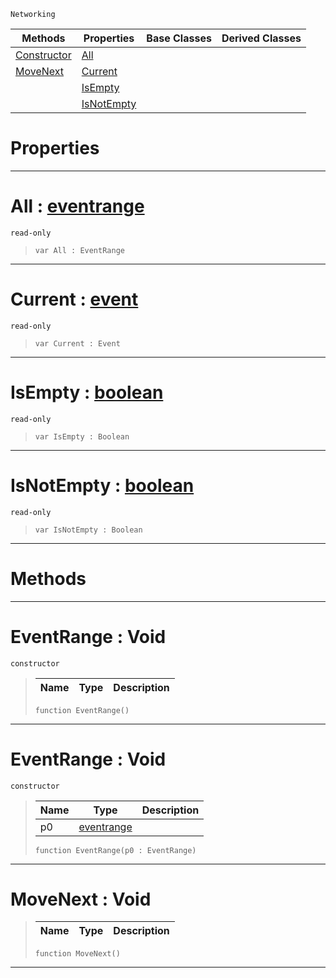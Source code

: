  `Networking`

|Methods|Properties|Base Classes|Derived Classes|
|---|---|---|---|
|[ Constructor](https://github.com/PlasmaEngine/PlasmaDocs/blob/master/code_reference/class_reference/eventrange.markdown#eventrange-void)|[ All](https://github.com/PlasmaEngine/PlasmaDocs/blob/master/code_reference/class_reference/eventrange.markdown#all-plasma-engine-document)| | |
|[ MoveNext](https://github.com/PlasmaEngine/PlasmaDocs/blob/master/code_reference/class_reference/eventrange.markdown#movenext-void)|[ Current](https://github.com/PlasmaEngine/PlasmaDocs/blob/master/code_reference/class_reference/eventrange.markdown#current-plasma-engine-docu)| | |
| |[ IsEmpty](https://github.com/PlasmaEngine/PlasmaDocs/blob/master/code_reference/class_reference/eventrange.markdown#isempty-plasma-engine-docu)| | |
| |[ IsNotEmpty](https://github.com/PlasmaEngine/PlasmaDocs/blob/master/code_reference/class_reference/eventrange.markdown#isnotempty-plasma-engine-d)| | |


 #  Properties


---  
 #  All : [eventrange](https://github.com/PlasmaEngine/PlasmaDocs/blob/master/code_reference/class_reference/eventrange.markdown)

 `read-only`

> 
> ``` lang=cpp, name=Lightning
> var All : EventRange


---  
 #  Current : [event](https://github.com/PlasmaEngine/PlasmaDocs/blob/master/code_reference/class_reference/event.markdown)

 `read-only`

> 
> ``` lang=cpp, name=Lightning
> var Current : Event


---  
 #  IsEmpty : [boolean](https://github.com/PlasmaEngine/PlasmaDocs/blob/master/code_reference/lightning_base_types/boolean.markdown)

 `read-only`

> 
> ``` lang=cpp, name=Lightning
> var IsEmpty : Boolean


---  
 #  IsNotEmpty : [boolean](https://github.com/PlasmaEngine/PlasmaDocs/blob/master/code_reference/lightning_base_types/boolean.markdown)

 `read-only`

> 
> ``` lang=cpp, name=Lightning
> var IsNotEmpty : Boolean


---  
 #  Methods


---  
 #  EventRange : Void

 `constructor`

> 
> |Name|Type|Description|
> |---|---|---|
> ``` lang=cpp, name=Lightning
> function EventRange()
> ``` 


---  
 #  EventRange : Void

 `constructor`

> 
> |Name|Type|Description|
> |---|---|---|
> |p0|[eventrange](https://github.com/PlasmaEngine/PlasmaDocs/blob/master/code_reference/class_reference/eventrange.markdown)| |
> ``` lang=cpp, name=Lightning
> function EventRange(p0 : EventRange)
> ``` 


---  
 #  MoveNext : Void

> 
> |Name|Type|Description|
> |---|---|---|
> ``` lang=cpp, name=Lightning
> function MoveNext()
> ``` 


---  
 

 